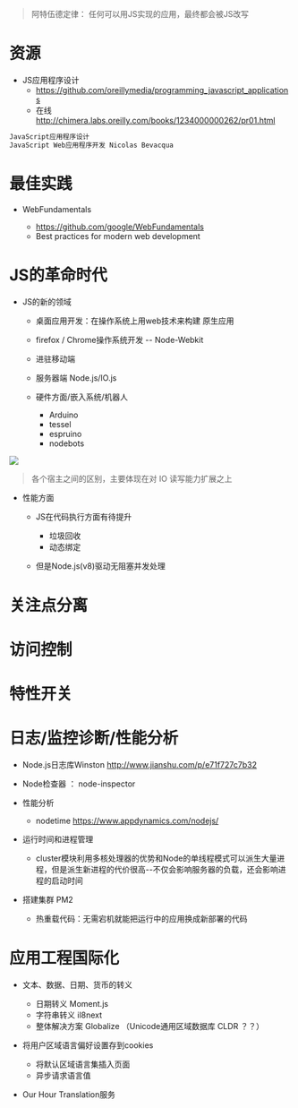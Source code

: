 > 阿特伍德定律： 任何可以用JS实现的应用，最终都会被JS改写

# 资源

- JS应用程序设计 
  - https://github.com/oreillymedia/programming_javascript_applications
  - 在线 http://chimera.labs.oreilly.com/books/1234000000262/pr01.html

```javascript
JavaScript应用程序设计
JavaScript Web应用程序开发 Nicolas Bevacqua
```

# 最佳实践

- WebFundamentals

  - <https://github.com/google/WebFundamentals>
  - Best practices for modern web development

# JS的革命时代

- JS的新的领域

  - 桌面应用开发：在操作系统上用web技术来构建 原生应用
  - firefox / Chrome操作系统开发 -- Node-Webkit
  - 进驻移动端
  - 服务器端 Node.js/IO.js
  - 硬件方面/嵌入系统/机器人

    - Arduino
    - tessel
    - espruino
    - nodebots

![](https://user-gold-cdn.xitu.io/2017/11/9/2c678378517e7e0baba9b15ab971dfe7?imageView2/0/w/1280/h/960/ignore-error/1)

> 各个宿主之间的区别，主要体现在对 IO 读写能力扩展之上

- 性能方面

  - JS在代码执行方面有待提升

    - 垃圾回收
    - 动态绑定

  - 但是Node.js(v8)驱动无阻塞并发处理


# 关注点分离

# 访问控制

# 特性开关

# 日志/监控诊断/性能分析

- Node.js日志库Winston http://www.jianshu.com/p/e71f727c7b32
- Node检查器 ： node-inspector
- 性能分析

  - nodetime <https://www.appdynamics.com/nodejs/>

- 运行时间和进程管理

  - cluster模块利用多核处理器的优势和Node的单线程模式可以派生大量进程，但是派生新进程的代价很高--不仅会影响服务器的负载，还会影响进程的启动时间

- 搭建集群 PM2

  - 热重载代码：无需宕机就能把运行中的应用换成新部署的代码



# 应用工程国际化

- 文本、数据、日期、货币的转义

  - 日期转义 Moment.js
  - 字符串转义 il8next
  - 整体解决方案 Globalize （Unicode通用区域数据库 CLDR ？？）

- 将用户区域语言偏好设置存到cookies

  - 将默认区域语言集插入页面
  - 异步请求语言值

- Our Hour Translation服务